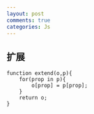 ```yaml
---
layout: post
comments: true
categories: Js
---
```


## 扩展
    function extend(o,p){
		for(prop in p){
			o[prop] = p[prop];
		}
		return o;
	}
